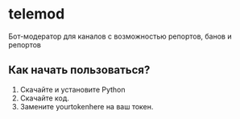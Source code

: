 # telemod
Бот-модератор для каналов с возможностью репортов, банов и репортов

## Как начать пользоваться?
1. Скачайте и установите Python
2. Скачайте код.
3. Замените yourtokenhere на ваш токен.